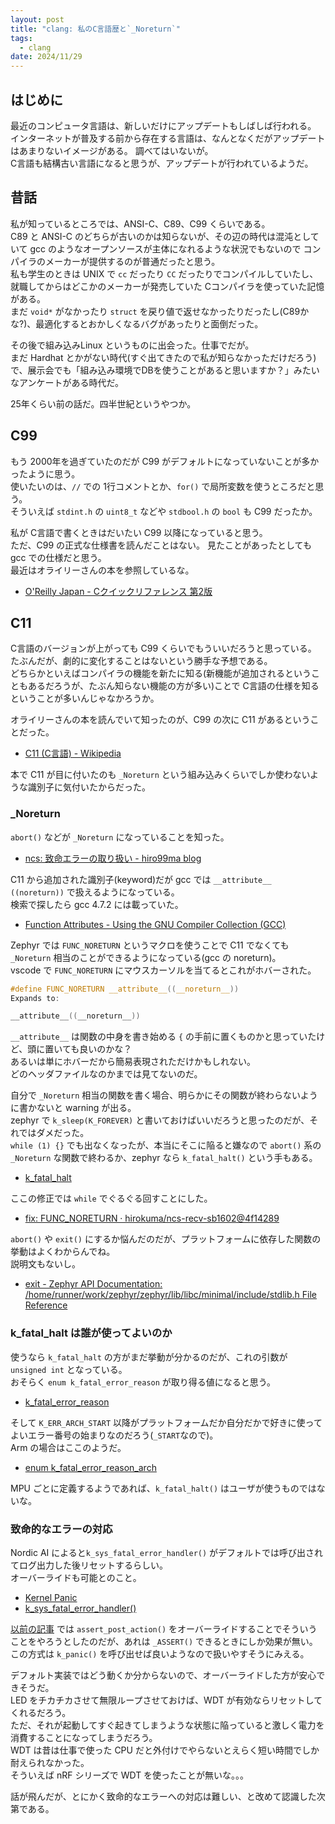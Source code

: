 ```yaml
---
layout: post
title: "clang: 私のC言語歴と`_Noreturn`"
tags:
  - clang
date: 2024/11/29
---
```


## はじめに

最近のコンピュータ言語は、新しいだけにアップデートもしばしば行われる。  
インターネットが普及する前から存在する言語は、なんとなくだがアップデートはあまりないイメージがある。
調べてはいないが。  
C言語も結構古い言語になると思うが、アップデートが行われているようだ。  

## 昔話

私が知っているところでは、ANSI-C、C89、C99 くらいである。  
C89 と ANSI-C のどちらが古いのかは知らないが、その辺の時代は混沌としていて gcc のようなオープンソースが主体になれるような状況でもないので
コンパイラのメーカーが提供するのが普通だったと思う。  
私も学生のときは UNIX で `cc` だったり `CC` だったりでコンパイルしていたし、
就職してからはどこかのメーカーが発売していた Cコンパイラを使っていた記憶がある。  
まだ `void*` がなかったり `struct` を戻り値で返せなかったりだったし(C89かな?)、最適化するとおかしくなるバグがあったりと面倒だった。  

その後で組み込みLinux というものに出会った。仕事でだが。  
まだ Hardhat とかがない時代(すぐ出てきたので私が知らなかっただけだろう)で、展示会でも「組み込み環境でDBを使うことがあると思いますか？」みたいなアンケートがある時代だ。

25年くらい前の話だ。四半世紀というやつか。

## C99

もう 2000年を過ぎていたのだが C99 がデフォルトになっていないことが多かったように思う。  
使いたいのは、`//` での 1行コメントとか、`for()` で局所変数を使うところだと思う。  
そういえば `stdint.h` の `uint8_t` などや `stdbool.h` の `bool` も C99 だったか。

私が C言語で書くときはだいたい C99 以降になっていると思う。  
ただ、C99 の正式な仕様書を読んだことはない。
見たことがあったとしても gcc での仕様だと思う。  
最近はオライリーさんの本を参照しているな。

* [O'Reilly Japan - Cクイックリファレンス 第2版](https://www.oreilly.co.jp/books/9784873117812/)

## C11

C言語のバージョンが上がっても C99 くらいでもういいだろうと思っている。  
たぶんだが、劇的に変化することはないという勝手な予想である。  
どちらかといえばコンパイラの機能を新たに知る(新機能が追加されるということもあるだろうが、たぶん知らない機能の方が多い)ことで C言語の仕様を知るということが多いんじゃなかろうか。

オライリーさんの本を読んでいて知ったのが、C99 の次に C11 があるということだった。

* [C11 (C言語) - Wikipedia](https://ja.wikipedia.org/wiki/C11_%28C%E8%A8%80%E8%AA%9E%29)

本で C11 が目に付いたのも `_Noreturn` という組み込みくらいでしか使わないような識別子に気付いたからだった。

### _Noreturn

`abort()` などが `_Noreturn` になっていることを知った。

* [ncs: 致命エラーの取り扱い - hiro99ma blog](https://blog.hirokuma.work/2024/11/20241111-ncs.html)

C11 から追加された識別子(keyword)だが gcc では `__attribute__ ((noreturn))` で扱えるようになっている。  
検索で探したら gcc 4.7.2 には載っていた。

* [Function Attributes - Using the GNU Compiler Collection (GCC)](https://gcc.gnu.org/onlinedocs/gcc-4.7.2/gcc/Function-Attributes.html)

Zephyr では `FUNC_NORETURN` というマクロを使うことで C11 でなくても `_Noreturn` 相当のことができるようになっている(gcc の noreturn)。  
vscode で `FUNC_NORETURN` にマウスカーソルを当てるとこれがホバーされた。

```c
#define FUNC_NORETURN __attribute__((__noreturn__))
Expands to:

__attribute__((__noreturn__))
```

`__attribute__` は関数の中身を書き始める `{` の手前に置くものかと思っていたけど、頭に置いても良いのかな？  
あるいは単にホバーだから簡易表現されただけかもしれない。  
どのヘッダファイルなのかまでは見てないのだ。

自分で `_Noreturn` 相当の関数を書く場合、明らかにその関数が終わらないように書かないと warning が出る。  
zephyr で `k_sleep(K_FOREVER)` と書いておけばいいだろうと思ったのだが、それではダメだった。  
`while (1) {}` でも出なくなったが、本当にそこに陥ると嫌なので `abort()` 系の `_Noreturn` な関数で終わるか、zephyr なら `k_fatal_halt()` という手もある。

* [k_fatal_halt](https://developer.nordicsemi.com/nRF_Connect_SDK/doc-legacy/v1.7-branch/zephyr/reference/kernel/other/fatal.html#c.k_fatal_halt)

ここの修正では `while` でぐるぐる回すことにした。

* [fix: FUNC_NORETURN · hirokuma/ncs-recv-sb1602@4f14289](https://github.com/hirokuma/ncs-recv-sb1602/commit/4f142893ff6247821abd0a31e7f9d025601b93a5)

`abort()` や `exit()` にするか悩んだのだが、プラットフォームに依存した関数の挙動はよくわからんでね。  
説明文もないし。

* [exit - Zephyr API Documentation: /home/runner/work/zephyr/zephyr/lib/libc/minimal/include/stdlib.h File Reference](https://docs.zephyrproject.org/apidoc/latest/stdlib_8h.html#ab924785decfca67fd65380b76a269206)

### k_fatal_halt は誰が使ってよいのか

使うなら `k_fatal_halt` の方がまだ挙動が分かるのだが、これの引数が `unsigned int` となっている。  
おそらく `enum k_fatal_error_reason` が取り得る値になると思う。

* [k_fatal_error_reason](https://github.com/nrfconnect/sdk-zephyr/blob/v3.7.99-ncs1/include/zephyr/fatal_types.h#L24-L42)

そして `K_ERR_ARCH_START` 以降がプラットフォームだか自分だかで好きに使ってよいエラー番号の始まりなのだろう(`_START`なので)。  
Arm の場合はここのようだ。

* [enum k_fatal_error_reason_arch](https://github.com/nrfconnect/sdk-zephyr/blob/v3.7.99-ncs1/include/zephyr/arch/arm/arch.h#L59)

MPU ごとに定義するようであれば、`k_fatal_halt()` はユーザが使うものではないな。

### 致命的なエラーの対応

Nordic AI によると`k_sys_fatal_error_handler()` がデフォルトでは呼び出されてログ出力した後リセットするらしい。  
オーバーライドも可能とのこと。

* [Kernel Panic](https://docs.nordicsemi.com/bundle/ncs-latest/page/zephyr/kernel/services/other/fatal.html)
* [k_sys_fatal_error_handler()](https://docs.zephyrproject.org/apidoc/latest/group__fatal__apis.html#ga255cc816d227f0a5c0e80e61bfba11fa)

[以前の記事](https://blog.hirokuma.work/2024/11/20241111-ncs.html) では `assert_post_action()` をオーバーライドすることでそういうことをやろうとしたのだが、あれは `_ASSERT()` できるときにしか効果が無い。  
この方式は `k_panic()` を呼び出せば良いようなので扱いやすそうにみえる。

デフォルト実装ではどう動くか分からないので、オーバーライドした方が安心できそうだ。  
LED をチカチカさせて無限ループさせておけば、WDT が有効ならリセットしてくれるだろう。  
ただ、それが起動してすぐ起きてしまうような状態に陥っていると激しく電力を消費することになってしまうだろう。  
WDT は昔は仕事で使った CPU だと外付けでやらないとえらく短い時間でしか耐えられなかった。  
そういえば nRF シリーズで WDT を使ったことが無いな。。。

話が飛んだが、とにかく致命的なエラーへの対応は難しい、と改めて認識した次第である。
